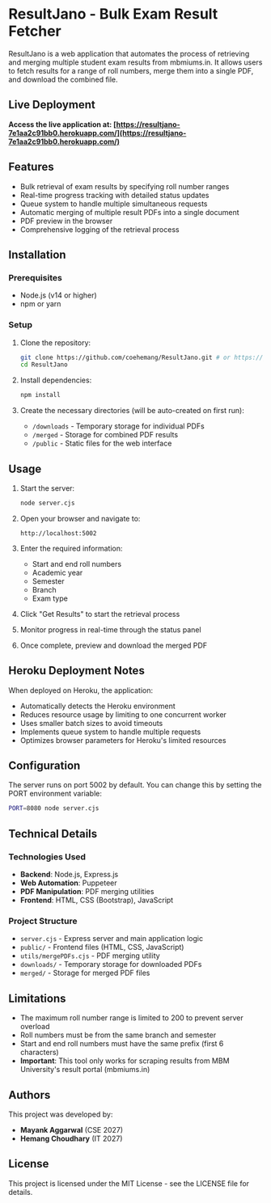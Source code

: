 # ResultJano - Bulk Exam Result Fetcher

ResultJano is a web application that automates the process of retrieving and merging multiple student exam results from mbmiums.in. It allows users to fetch results for a range of roll numbers, merge them into a single PDF, and download the combined file.

## Live Deployment

**Access the live application at: [https://resultjano-7e1aa2c91bb0.herokuapp.com/](https://resultjano-7e1aa2c91bb0.herokuapp.com/)**

## Features

- Bulk retrieval of exam results by specifying roll number ranges
- Real-time progress tracking with detailed status updates
- Queue system to handle multiple simultaneous requests
- Automatic merging of multiple result PDFs into a single document
- PDF preview in the browser
- Comprehensive logging of the retrieval process

## Installation

### Prerequisites

- Node.js (v14 or higher)
- npm or yarn

### Setup

1. Clone the repository:
   ```bash
   git clone https://github.com/coehemang/ResultJano.git # or https://github.com/Er-Mayank-Aggarwal/ResultJano.git
   cd ResultJano
   ```

2. Install dependencies:
   ```bash
   npm install
   ```

3. Create the necessary directories (will be auto-created on first run):
   - `/downloads` - Temporary storage for individual PDFs
   - `/merged` - Storage for combined PDF results
   - `/public` - Static files for the web interface

## Usage

1. Start the server:
   ```bash
   node server.cjs
   ```

2. Open your browser and navigate to:
   ```
   http://localhost:5002
   ```

3. Enter the required information:
   - Start and end roll numbers
   - Academic year
   - Semester
   - Branch
   - Exam type

4. Click "Get Results" to start the retrieval process
5. Monitor progress in real-time through the status panel
6. Once complete, preview and download the merged PDF

## Heroku Deployment Notes

When deployed on Heroku, the application:

- Automatically detects the Heroku environment
- Reduces resource usage by limiting to one concurrent worker
- Uses smaller batch sizes to avoid timeouts
- Implements queue system to handle multiple requests
- Optimizes browser parameters for Heroku's limited resources

## Configuration

The server runs on port 5002 by default. You can change this by setting the PORT environment variable:

```bash
PORT=8080 node server.cjs
```

## Technical Details

### Technologies Used

- **Backend**: Node.js, Express.js
- **Web Automation**: Puppeteer
- **PDF Manipulation**: PDF merging utilities
- **Frontend**: HTML, CSS (Bootstrap), JavaScript

### Project Structure

- `server.cjs` - Express server and main application logic
- `public/` - Frontend files (HTML, CSS, JavaScript)
- `utils/mergePDFs.cjs` - PDF merging utility
- `downloads/` - Temporary storage for downloaded PDFs
- `merged/` - Storage for merged PDF files

## Limitations

- The maximum roll number range is limited to 200 to prevent server overload
- Roll numbers must be from the same branch and semester
- Start and end roll numbers must have the same prefix (first 6 characters)
- **Important**: This tool only works for scraping results from MBM University's result portal (mbmiums.in)

## Authors

This project was developed by:
- **Mayank Aggarwal** (CSE 2027)
- **Hemang Choudhary** (IT 2027)

## License

This project is licensed under the MIT License - see the LICENSE file for details.
